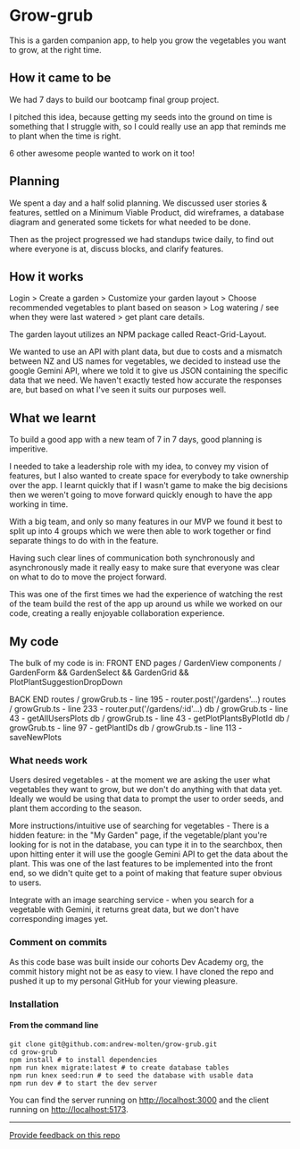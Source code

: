 # Grow-grub

This is a garden companion app, to help you grow the vegetables you want to grow, at the right time.

## How it came to be

We had 7 days to build our bootcamp final group project.

I pitched this idea, because getting my seeds into the ground on time is something that I struggle with, so I could really use an app that reminds me to plant when the time is right.

6 other awesome people wanted to work on it too!

## Planning

We spent a day and a half solid planning. We discussed user stories & features, settled on a Minimum Viable Product, did wireframes, a database diagram and generated some tickets for what needed to be done.

Then as the project progressed we had standups twice daily, to find out where everyone is at, discuss blocks, and clarify features.

## How it works

Login > Create a garden > Customize your garden layout > Choose recommended vegetables to plant based on season > Log watering / see when they were last watered > get plant care details.

The garden layout utilizes an NPM package called React-Grid-Layout.

We wanted to use an API with plant data, but due to costs and a mismatch between NZ and US names for vegetables, we decided to instead use the google Gemini API, where we told it to give us JSON containing the specific data that we need. We haven't exactly tested how accurate the responses are, but based on what I've seen it suits our purposes well.

## What we learnt

To build a good app with a new team of 7 in 7 days, good planning is imperitive.

I needed to take a leadership role with my idea, to convey my vision of features, but I also wanted to create space for everybody to take ownership over the app. I learnt quickly that if I wasn't game to make the big decisions then we weren't going to move forward quickly enough to have the app working in time.

With a big team, and only so many features in our MVP we found it best to split up into 4 groups which we were then able to work together or find separate things to do with in the feature.

Having such clear lines of communication both synchronously and asynchronously made it really easy to make sure that everyone was clear on what to do to move the project forward.

This was one of the first times we had the experience of watching the rest of the team build the rest of the app up around us while we worked on our code, creating a really enjoyable collaboration experience.

## My code

The bulk of my code is in:
FRONT END
pages / GardenView
components / GardenForm && GardenSelect && GardenGrid && PlotPlantSuggestionDropDown

BACK END
routes / growGrub.ts - line 195 - router.post('/gardens'...)
routes / growGrub.ts - line 233 - router.put('/gardens/:id'...)
db / growGrub.ts - line 43 - getAllUsersPlots
db / growGrub.ts - line 43 - getPlotPlantsByPlotId
db / growGrub.ts - line 97 - getPlantIDs
db / growGrub.ts - line 113 -saveNewPlots

### What needs work

Users desired vegetables - at the moment we are asking the user what vegetables they want to grow, but we don't do anything with that data yet. Ideally we would be using that data to prompt the user to order seeds, and plant them according to the season.

More instructions/intuitive use of searching for vegetables - There is a hidden feature: in the "My Garden" page, if the vegetable/plant you're looking for is not in the database, you can type it in to the searchbox, then upon hitting enter it will use the google Gemini API to get the data about the plant. This was one of the last features to be implemented into the front end, so we didn't quite get to a point of making that feature super obvious to users.

Integrate with an image searching service - when you search for a vegetable with Gemini, it returns great data, but we don't have corresponding images yet.

### Comment on commits

As this code base was built inside our cohorts Dev Academy org, the commit history might not be as easy to view. I have cloned the repo and pushed it up to my personal GitHub for your viewing pleasure.

### Installation

#### **From the command line**

```
git clone git@github.com:andrew-molten/grow-grub.git
cd grow-grub
npm install # to install dependencies
npm run knex migrate:latest # to create database tables
npm run knex seed:run # to seed the database with usable data
npm run dev # to start the dev server
```

You can find the server running on [http://localhost:3000](http://localhost:3000) and the client running on [http://localhost:5173](http://localhost:5173).

---

[Provide feedback on this repo](https://docs.google.com/forms/d/e/1FAIpQLSfw4FGdWkLwMLlUaNQ8FtP2CTJdGDUv6Xoxrh19zIrJSkvT4Q/viewform?usp=pp_url&entry.1958421517=boilerplate-fullstack)
